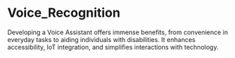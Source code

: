 # Voice_Recognition
Developing a Voice Assistant offers immense benefits, from convenience in everyday tasks to aiding individuals with disabilities. It enhances accessibility, IoT integration, and simplifies interactions with technology.
